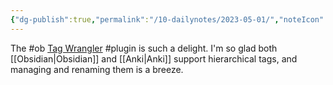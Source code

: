 ```yaml
---
{"dg-publish":true,"permalink":"/10-dailynotes/2023-05-01/","noteIcon":"2"}
---
```


The #ob [Tag Wrangler](https://publish.obsidian.md/hub/02+-+Community+Expansions/02.05+All+Community+Expansions/Plugins/tag-wrangler) #plugin is such a delight. I'm so glad both [[Obsidian\|Obsidian]] and [[Anki\|Anki]] support hierarchical tags, and managing and renaming them is a breeze.